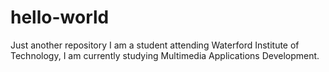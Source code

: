 # hello-world
Just another repository
I am a student attending Waterford Institute of Technology, I am currently studying Multimedia Applications Development.
